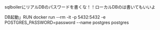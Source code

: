 sqlboilerにリアルDBのパスワードを書くな！！ローカルDBのは書いてもいいよ

DB起動」RUN docker run --rm -it -p 5432:5432 -e POSTGRES_PASSWORD=password --name postgres postgres